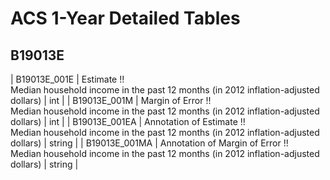 # ACS 1-Year Detailed Tables

## B19013E

| B19013E_001E | Estimate !!<br>Median household income in the past 12 months (in 2012 inflation-adjusted dollars) | int |
| B19013E_001M | Margin of Error !!<br>Median household income in the past 12 months (in 2012 inflation-adjusted dollars) | int |
| B19013E_001EA | Annotation of Estimate !!<br>Median household income in the past 12 months (in 2012 inflation-adjusted dollars) | string |
| B19013E_001MA | Annotation of Margin of Error !!<br>Median household income in the past 12 months (in 2012 inflation-adjusted dollars) | string |


